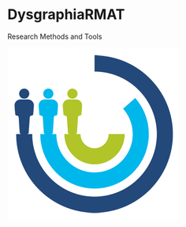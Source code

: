 # DysgraphiaRMAT
Research Methods and Tools

![Dataset visualisation](https://github.com/Alar-q/Astana_Census/blob/main/images/logo.png)
